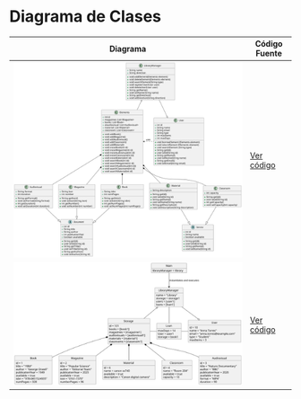 
# Diagrama de Clases

| Diagrama | Código Fuente |
|----------|---------------|
| ![Diagrama de Clases](/images/modelosUML/DiagramaDeClasesIngles.svg) | [Ver código](/modelosUML/DiagramaDeClases.puml) |
| ![Diagrama de Objetos](/images/modelosUML/DiagramaDeObjetos.svg) | [Ver código](/modelosUML/DiagramaDeObjetos.puml) |
